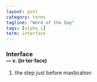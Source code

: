 ```yaml
---
layout: post
category: terms
tagline: "Word of the Day"
tags: [alpha_i]
term: interface
---
```


<h3>Interface<br/> <small>&mdash; v. (in<span>&middot;</span>ter<span>&middot;</span>face)</small></h3>
<p><ol>
<li>the step just before mastication</li>
</ol></p>
